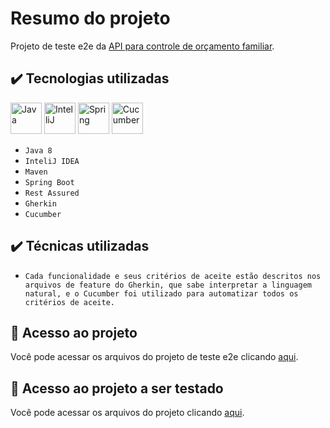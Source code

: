 # Resumo do projeto
Projeto de teste e2e da [API para controle de orçamento familiar](https://github.com/gbarcelos/financas-api).

## ✔️ Tecnologias utilizadas

<img alt="Java" src="https://cdn.jsdelivr.net/gh/devicons/devicon/icons/java/java-original-wordmark.svg" width="50" height="50"/> <img alt="IntelliJ" src="https://cdn.jsdelivr.net/gh/devicons/devicon/icons/intellij/intellij-original.svg" width="50" height="50"/> <img alt="Spring" src="https://cdn.jsdelivr.net/gh/devicons/devicon/icons/spring/spring-original-wordmark.svg"  width="50" height="50"/> <img  alt="Cucumber" src="https://cdn.jsdelivr.net/gh/devicons/devicon/icons/cucumber/cucumber-plain.svg"  width="50" height="50"/>

- ``Java 8``
- ``InteliJ IDEA``
- ``Maven``
- ``Spring Boot``
- ``Rest Assured``
- ``Gherkin``
- ``Cucumber``

## ✔️ Técnicas utilizadas

- ``Cada funcionalidade e seus critérios de aceite estão descritos nos arquivos de feature do Gherkin, que sabe interpretar a linguagem natural, e o Cucumber foi utilizado para automatizar todos os critérios de aceite.``

## 📁 Acesso ao projeto
Você pode acessar os arquivos do projeto de teste e2e clicando [aqui](https://github.com/gbarcelos/financas-api-e2e).

## 📁 Acesso ao projeto a ser testado
Você pode acessar os arquivos do projeto clicando [aqui](https://github.com/gbarcelos/financas-api/tree/main/src/main/java/br/com/oak/financas/api).
